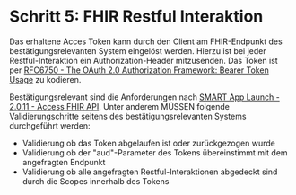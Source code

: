 # Schritt 5: FHIR Restful Interaktion

Das erhaltene Acces Token kann durch den Client am FHIR-Endpunkt des bestätigungsrelevanten System eingelöst werden. Hierzu ist bei jeder Restful-Interaktion ein Authorization-Header mitzusenden. Das Token ist per [RFC6750 -  The OAuth 2.0 Authorization Framework: Bearer Token Usage](https://datatracker.ietf.org/doc/html/rfc6750) zu kodieren.

Bestätigungsrelevant sind die Anforderungen nach [SMART App Launch - 2.0.11 - Access FHIR API](http://build.fhir.org/ig/HL7/smart-app-launch/app-launch.html#step-6-fhir-api). Unter anderem MÜSSEN folgende Validierungschritte seitens des bestätigungsrelevanten Systems durchgeführt werden:

- Validierung ob das Token abgelaufen ist oder zurückgezogen wurde
- Validierung ob der "aud"-Parameter des Tokens übereinstimmt mit dem angefragten Endpunkt
- Validierung ob alle angefragten Restful-Interaktionen abgedeckt sind durch die Scopes innerhalb des Tokens